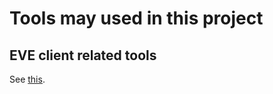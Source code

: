 # Tools may used in this project

## EVE client related tools

See [this](http://wiki.eveuniversity.org/Rendering_EVE_Models_101).
